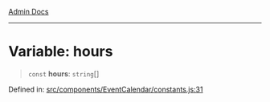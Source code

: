 [Admin Docs](/)

***

# Variable: hours

> `const` **hours**: `string`[]

Defined in: [src/components/EventCalendar/constants.js:31](https://github.com/gautam-divyanshu/talawa-admin/blob/d5fea688542032271211cd43ee86c7db0866bcc0/src/components/EventCalendar/constants.js#L31)
